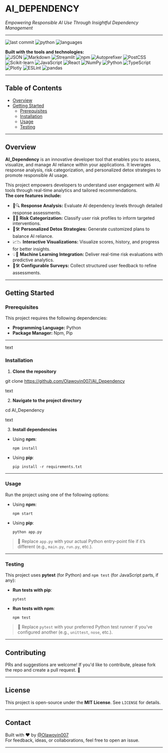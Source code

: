 # AI_DEPENDENCY

_Empowering Responsible AI Use Through Insightful Dependency Management_

---

![last commit](https://img.shields.io/badge/last%20commit-june-blue) ![python](https://img.shields.io/badge/python-92.6%25-blue) ![languages](https://img.shields.io/badge/languages-17-yellow)

**Built with the tools and technologies:**  
![JSON](https://img.shields.io/badge/-JSON-000) ![Markdown](https://img.shields.io/badge/-Markdown-404040) ![Streamlit](https://img.shields.io/badge/-Streamlit-fd4e1f) ![npm](https://img.shields.io/badge/-npm-cb3837) ![Autoprefixer](https://img.shields.io/badge/-Autoprefixer-d32d27) ![PostCSS](https://img.shields.io/badge/-PostCSS-dd3a0a) ![Scikit-learn](https://img.shields.io/badge/-scikit--learn-f7931e) ![JavaScript](https://img.shields.io/badge/-JavaScript-f7df1e) ![React](https://img.shields.io/badge/-React-61dafb) ![NumPy](https://img.shields.io/badge/-NumPy-013243) ![Python](https://img.shields.io/badge/-Python-3572A5) ![TypeScript](https://img.shields.io/badge/-TypeScript-007acc) ![Plotly](https://img.shields.io/badge/-Plotly-3f4e98) ![ESLint](https://img.shields.io/badge/-ESLint-4B32C3) ![pandas](https://img.shields.io/badge/-pandas-150458)

---

## Table of Contents

- [Overview](#overview)
- [Getting Started](#getting-started)
  - [Prerequisites](#prerequisites)
  - [Installation](#installation)
  - [Usage](#usage)
  - [Testing](#testing)

---

## Overview

**AI_Dependency** is an innovative developer tool that enables you to assess, visualize, and manage AI reliance within your applications. It leverages response analysis, risk categorization, and personalized detox strategies to promote responsible AI usage.

This project empowers developers to understand user engagement with AI tools through real-time analytics and tailored recommendations.  
**The core features include:**

- 🧩🔍 **Response Analysis:** Evaluate AI dependency levels through detailed response assessments.
- 🎯🍬 **Risk Categorization:** Classify user risk profiles to inform targeted interventions.
- 🚀🛠 **Personalized Detox Strategies:** Generate customized plans to balance AI reliance.
- 📈📉 **Interactive Visualizations:** Visualize scores, history, and progress for better insights.
- 💡🧠 **Machine Learning Integration:** Deliver real-time risk evaluations with predictive analytics.
- 📝🛠 **Configurable Surveys:** Collect structured user feedback to refine assessments.

---

## Getting Started

### Prerequisites

This project requires the following dependencies:

- **Programming Language:** Python
- **Package Manager:** Npm, Pip

---

text
### Installation

1. **Clone the repository**

git clone https://github.com/Olawoyin007/AI_Dependency

text

2. **Navigate to the project directory**

cd AI_Dependency

text

3. **Install dependencies**

- Using **npm**:

  ```
  npm install
  ```

- Using **pip**:

  ```
  pip install -r requirements.txt
  ```

---

### Usage

Run the project using one of the following options:

- Using **npm**:
  ```
  npm start
  ```


- Using **pip**:
  ```
  python app.py
  ```

> 🔁 Replace `app.py` with your actual Python entry-point file if it’s different (e.g., `main.py`, `run.py`, etc.).

---

### Testing

This project uses **pytest** (for Python) and `npm test` (for JavaScript parts, if any):

- **Run tests with pip**:
  ```
  pytest
  ```


- **Run tests with npm**:
  ```
  npm test
  ```


> 🔬 Replace `pytest` with your preferred Python test runner if you’ve configured another (e.g., `unittest`, `nose`, etc.).

---

## Contributing

PRs and suggestions are welcome! If you'd like to contribute, please fork the repo and create a pull request. 🙂

---

## License

This project is open-source under the **MIT License**. See `LICENSE` for details.

---

## Contact

Built with ❤ by [@Olawoyin007](https://github.com/Olawoyin007)  
For feedback, ideas, or collaborations, feel free to open an issue.

---
